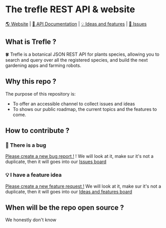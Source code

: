 
# The trefle REST API & website

[🌎 Website](https://trefle.io) | [📖 API Documentation](https://trefle.io/reference) | [💡 Ideas and features](https://github.com/orgs/treflehq/projects/3) | [🐛 Issues](https://github.com/orgs/treflehq/projects/2)

## What is Trefle ?

🍀 Trefle is a botanical JSON REST API for plants species, allowing you to search and query over all the registered species, and build the next gardening apps and farming robots.

## Why this repo ?

The purpose of this repository is:
- To offer an accessible channel to collect issues and ideas
- To shows our public roadmap, the current topics and the features to come.

## How to contribute ?

### 🚨 There is a bug

[Please create a new bug report !](https://github.com/treflehq/trefle-api/issues/new?assignees=&labels=&template=bug_report.md&title=) ! We will look at it, make sur it's not a duplicate, then it will goes into our [Issues board](https://github.com/orgs/treflehq/projects/1)

### 💡 I have a feature idea

[Please create a new feature request !](https://github.com/treflehq/trefle-api/issues/new?assignees=&labels=&template=feature_request.md&title=) We will look at it, make sur it's not a duplicate, then it will goes into our [Ideas and features board](https://github.com/orgs/treflehq/projects/3)

## When will be the repo open source ?

We honestly don't know

